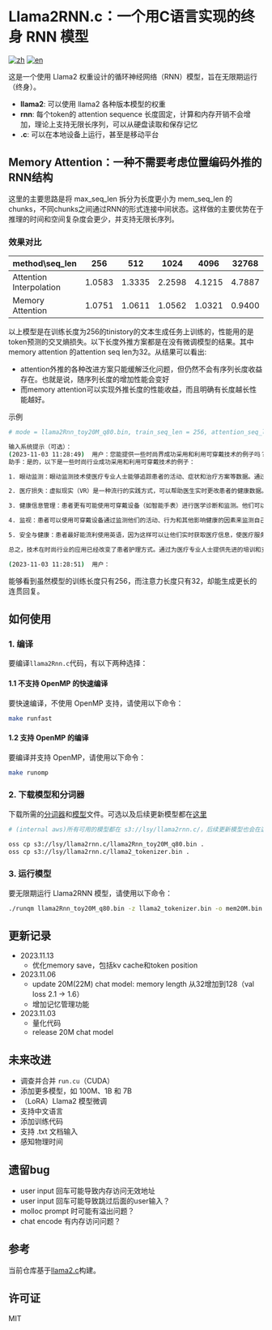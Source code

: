 # Llama2RNN.c：一个用C语言实现的终身 RNN 模型

[![zh](https://img.shields.io/badge/zh-简体中文-red.svg)](README.md)
[![en](https://img.shields.io/badge/en-English-green.svg)](README.en.md)

这是一个使用 Llama2 权重设计的循环神经网络（RNN）模型，旨在无限期运行（终身）。

- **llama2**: 可以使用 llama2 各种版本模型的权重
- **rnn**: 每个token的 attention sequence 长度固定，计算和内存开销不会增加，理论上支持无限长序列，可以从硬盘读取和保存记忆
- **.c**: 可以在本地设备上运行，甚至是移动平台


## Memory Attention：一种不需要考虑位置编码外推的RNN结构

这里的主要思路是将 max_seq_len 拆分为长度更小为 mem_seq_len 的chunks，不同chunks之间通过RNN的形式连接中间状态。这样做的主要优势在于推理的时间和空间复杂度会更少，并支持无限长序列。

### 效果对比

| method\seq_len          | 256    | 512    | 1024   | 4096   | 32768  |
| ----------------------- | ------ | ------ | ------ | ------ | ------ |
| Attention Interpolation | 1.0583 | 1.3335 | 2.2598 | 4.1215 | 4.7887 |
| Memory Attention        | 1.0751 | 1.0611 | 1.0562 | 1.0321 | 0.9400 |

以上模型是在训练长度为256的tinistory的文本生成任务上训练的，性能用的是token预测的交叉熵损失。以下长度外推方案都是在没有微调模型的结果。其中 memory attention 的attention seq len为32。从结果可以看出:
* attention外推的各种改进方案只能缓解泛化问题，但仍然不会有序列长度收益存在。也就是说，随序列长度的增加性能会变好
* 而memory attention可以实现外推长度的性能收益，而且明确有长度越长性能越好。

示例
```bash
# mode = llama2Rnn_toy20M_q80.bin, train_seq_len = 256, attention_seq_len = 32

输入系统提示（可选）：
(2023-11-03 11:28:49)  用户：您能提供一些时尚界成功采用和利用可穿戴技术的例子吗？
助手：是的，以下是一些时尚行业成功采用和利用可穿戴技术的例子：

1. 眼动监测：眼动监测技术使医疗专业人士能够追踪患者的活动、症状和治疗方案等数据。通过分析这些数据，可以调整影响患者满意度的温度、持续时间等因素，并预测哪种治疗对每个患者最有效。

2. 医疗损失：虚拟现实（VR）是一种流行的实践方式，可以帮助医生实时更改患者的健康数据。患者可以应用他们在VR培训中学到的知识，以此来监控自己的进展并相应地调整护理方式。

3. 健康信息管理：患者更有可能使用可穿戴设备（如智能手表）进行医学诊断和监测。他们可以查看自己的血糖水平、中暑等健康状况。这有助于他们控制症状并降低健康问题的发生概率。

4. 监视：患者可以使用可穿戴设备通过监测他们的活动、行为和其他影响健康的因素来监测自己的健康状况。他们可以监测心率、呼吸模式等感觉系统，以便更明智地决定经期的时间和地点。

5. 安全与健康：患者最好能流利使用英语，因为这样可以让他们实时获取医疗信息，使医疗服务更加便捷。他们可以避免独自一人被困在某个地方，也可以通过在家微笑或参观家中的其他地方来挽救生命。

总之，技术在时尚行业的应用已经改变了患者护理方式。通过为医疗专业人士提供先进的培训和支持，研究人员已经能够提供更精确、高效和直观的患者护理方法。

(2023-11-03 11:28:51)  用户：
```

能够看到虽然模型的训练长度只有256，而注意力长度只有32，却能生成更长的连贯回复。

## 如何使用

### 1. 编译

要编译`llama2Rnn.c`代码，有以下两种选择：

#### 1.1 不支持 OpenMP 的快速编译

要快速编译，不使用 OpenMP 支持，请使用以下命令：

```bash
make runfast
```

#### 1.2 支持 OpenMP 的编译

要编译并支持 OpenMP，请使用以下命令：

```bash
make runomp
```

### 2. 下载模型和分词器

下载所需的[分词器](https://drive.google.com/file/d/1KJei_OZHFXsc8vgqz7ZGu7V8Nw-TSwFm/view?usp=drive_link)和[模型](https://drive.google.com/file/d/10UOsLSmLEWMfGitKTk8J-tbrL5J-4P6l/view?usp=drive_link)文件。可选以及后续更新模型都在[这里](https://drive.google.com/drive/folders/1Px5IzuUY-H2I-bd0PRsvS0rCg9Vm7iC9?usp=sharing)

```bash
# (internal aws)所有可用的模型都在 s3://lsy/llama2rnn.c/，后续更新模型也会在这里

oss cp s3://lsy/llama2rnn.c/llama2Rnn_toy20M_q80.bin .
oss cp s3://lsy/llama2rnn.c/llama2_tokenizer.bin .
```

### 3. 运行模型

要无限期运行 Llama2RNN 模型，请使用以下命令：

```bash
./runqm llama2Rnn_toy20M_q80.bin -z llama2_tokenizer.bin -o mem20M.bin -m chat
```

## 更新记录
- 2023.11.13
    - 优化memory save，包括kv cache和token position
- 2023.11.06
    - update 20M(22M) chat model: memory length 从32增加到128（val loss 2.1 -> 1.6）
    - 增加记忆管理功能
- 2023.11.03
    - 量化代码
    - release 20M chat model

## 未来改进

- 调查并合并 `run.cu`（CUDA）
- 添加更多模型，如 100M、1B 和 7B
- （LoRA）Llama2 模型微调
- 支持中文语言
- 添加训练代码
- 支持 .txt 文档输入
- 感知物理时间

## 遗留bug

- user input 回车可能导致内存访问无效地址
- user input 回车可能导致跳过后面的user输入？
- molloc prompt 时可能有溢出问题？
- chat encode 有内存访问问题？

## 参考
当前仓库基于[llama2.c](https://github.com/karpathy/llama2.c)构建。

## 许可证

MIT

